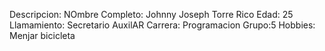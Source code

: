 Descripcion:
NOmbre Completo: Johnny Joseph Torre Rico
Edad: 25 
Llamamiento: Secretario AuxilAR
Carrera: Programacion
Grupo:5
Hobbies: Menjar bicicleta